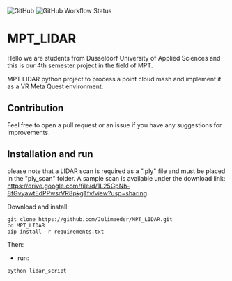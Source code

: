 ![GitHub](https://img.shields.io/github/license/till-teb/expenses-management-tool)
![GitHub Workflow Status](https://img.shields.io/github/actions/workflow/status/till-teb/expenses-management-tool/main.yml)

# MPT_LIDAR

Hello we are students from Dusseldorf University of Applied Sciences and this is our 4th semester project in the field of MPT.

MPT LIDAR python project to process a point cloud mash and implement it as a VR Meta Quest environment.

## Contribution
Feel free to open a pull request or an issue if you have any suggestions for improvements.

## Installation and run

please note that a LIDAR scan is required as a ".ply" file and must be placed in the "ply_scan" folder.
A sample scan is available under the download link: https://drive.google.com/file/d/1L25GpNh-8fGvyawtEdPPwsrVR8pkgTfv/view?usp=sharing 

Download and install:   
```
git clone https://github.com/Julimaeder/MPT_LIDAR.git  
cd MPT_LIDAR  
pip install -r requirements.txt    
```

Then:   
- run:   
```
python lidar_script
```